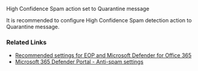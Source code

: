 High Confidence Spam action set to Quarantine message

It is recommended to configure High Confidence Spam detection action to Quarantine message.

### Related Links

* [Recommended settings for EOP and Microsoft Defender for Office 365](https://aka.ms/orca-atpp-docs-6) 
* [Microsoft 365 Defender Portal - Anti-spam settings](https://security.microsoft.com/antispam)
